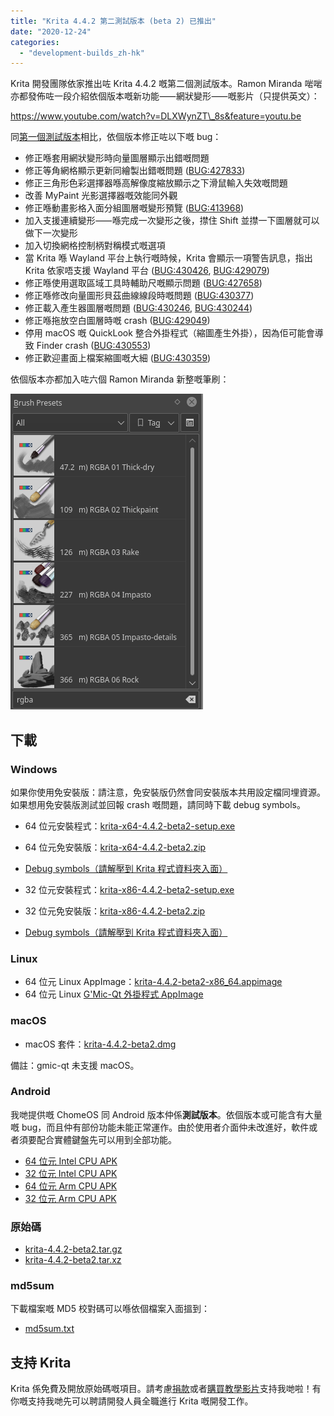 ```yaml
---
title: "Krita 4.4.2 第二測試版本 (beta 2) 已推出"
date: "2020-12-24"
categories: 
  - "development-builds_zh-hk"
---
```


Krita 開發團隊依家推出咗 Krita 4.4.2 嘅第二個測試版本。Ramon Miranda 啱啱亦都發佈咗一段介紹依個版本嘅新功能⸺網狀變形⸺嘅影片（只提供英文）：

https://www.youtube.com/watch?v=DLXWynZT\_8s&feature=youtu.be

同[第一個測試版本](https://krita.org/zh-hk/item/krita-4-4-2-beta-1_zh-hk/)相比，依個版本修正咗以下嘅 bug：

- 修正喺套用網狀變形時向量圖層顯示出錯嘅問題
- 修正等角網格顯示更新同繪製出錯嘅問題 ([BUG:427833](https://bugs.kde.org/show_bug.cgi?id=427833))
- 修正三角形色彩選擇器喺高解像度縮放顯示之下滑鼠輸入失效嘅問題
- 改善 MyPaint 光影選擇器嘅效能同外觀
- 修正喺動畫影格入面分組圖層嘅變形預覽 ([BUG:413968](https://bugs.kde.org/show_bug.cgi?id=413968))
- 加入支援連續變形⸺喺完成一次變形之後，㩒住 Shift 並㩒一下圖層就可以做下一次變形
- 加入切換網格控制柄對稱模式嘅選項
- 當 Krita 喺 Wayland 平台上執行嘅時候，Krita 會顯示一項警告訊息，指出 Krita 依家唔支援 Wayland 平台 ([BUG:430426](https://bugs.kde.org/show_bug.cgi?id=430426), [BUG:429079](https://bugs.kde.org/show_bug.cgi?id=429079))
- 修正喺使用選取區域工具時輔助尺嘅顯示問題 ([BUG:427658](https://bugs.kde.org/show_bug.cgi?id=427658))
- 修正喺修改向量圖形貝茲曲線線段時嘅問題 ([BUG:430377](https://bugs.kde.org/show_bug.cgi?id=430377))
- 修正載入產生器圖層嘅問題 ([BUG:430246](https://bugs.kde.org/show_bug.cgi?id=430246), [BUG:430244](https://bugs.kde.org/show_bug.cgi?id=430244))
- 修正喺拖放空白圖層時嘅 crash ([BUG:429049](https://bugs.kde.org/show_bug.cgi?id=429049))
- 停用 macOS 嘅 QuickLook 整合外掛程式（縮圖產生外掛），因為佢可能會導致 Finder crash ([BUG:430553](https://bugs.kde.org/show_bug.cgi?id=430553))
- 修正歡迎畫面上檔案縮圖嘅大細 ([BUG:430359](https://bugs.kde.org/show_bug.cgi?id=430359))

依個版本亦都加入咗六個 Ramon Miranda 新整嘅筆刷：

[![](images/rgba_brushes.png)](https://krita.org/wp-content/uploads/2020/12/rgba_brushes.png)

## 下載

### Windows

如果你使用免安裝版：請注意，免安裝版仍然會同安裝版本共用設定檔同埋資源。如果想用免安裝版測試並回報 crash 嘅問題，請同時下載 debug symbols。

- 64 位元安裝程式：[krita-x64-4.4.2-beta2-setup.exe](https://download.kde.org/unstable/krita/4.4.2-beta2/krita-x64-4.4.2-beta2-setup.exe)
- 64 位元免安裝版：[krita-x64-4.4.2-beta2.zip](https://download.kde.org/unstable/krita/4.4.2-beta2/krita-x64-4.4.2-beta2.zip)
- [Debug symbols（請解壓到 Krita 程式資料夾入面）](https://download.kde.org/unstable/krita/4.4.2-beta2/krita-x64-4.4.2-beta2-dbg.zip)

- 32 位元安裝程式：[krita-x86-4.4.2-beta2-setup.exe](https://download.kde.org/unstable/krita/4.4.2-beta2/krita-x86-4.4.2-beta2-setup.exe)
- 32 位元免安裝版：[krita-x86-4.4.2-beta2.zip](https://download.kde.org/unstable/krita/4.4.2-beta2/krita-x86-4.4.2-beta2.zip)
- [Debug symbols（請解壓到 Krita 程式資料夾入面）](https://download.kde.org/unstable/krita/4.4.2-beta2/krita-x86-4.4.2-beta2-dbg.zip)

### Linux

- 64 位元 Linux AppImage：[krita-4.4.2-beta2-x86\_64.appimage](https://download.kde.org/unstable/krita/4.4.2-beta2/krita-4.4.2-beta2-x86_64.appimage)
- 64 位元 Linux [G'Mic-Qt 外掛程式 AppImage](https://download.kde.org/unstable/krita/4.4.2-beta2/gmic_krita_qt-x86_64.appimage)

### macOS

- macOS 套件：[krita-4.4.2-beta2.dmg](https://download.kde.org/unstable/krita/4.4.2-beta2/krita-4.4.2-beta2.dmg)

備註：gmic-qt 未支援 macOS。

### Android

我哋提供嘅 ChomeOS 同 Android 版本仲係**測試版本**。依個版本或可能含有大量嘅 bug，而且仲有部份功能未能正常運作。由於使用者介面仲未改進好，軟件或者須要配合實體鍵盤先可以用到全部功能。

- [64 位元 Intel CPU APK](https://download.kde.org/unstable/krita/4.4.2-beta2/krita-x86_64-4.4.2-beta2.apk)
- [32 位元 Intel CPU APK](https://download.kde.org/unstable/krita/4.4.2-beta2/krita-x86-4.4.2-beta2.apk)
- [64 位元 Arm CPU APK](https://download.kde.org/unstable/krita/4.4.2-beta2/krita-arm64-4.4.2-beta2.apk)
- [32 位元 Arm CPU APK](https://download.kde.org/unstable/krita/4.4.2-beta2/krita-arm32-4.4.2-beta2.apk)

### 原始碼

- [krita-4.4.2-beta2.tar.gz](https://download.kde.org/unstable/krita/4.4.2-beta2/krita-4.4.2-beta2.tar.gz)
- [krita-4.4.2-beta2.tar.xz](https://download.kde.org/unstable/krita/4.4.2-beta2/krita-4.4.2-beta2.tar.xz)

### md5sum

下載檔案嘅 MD5 校對碼可以喺依個檔案入面搵到：

- [md5sum.txt](https://download.kde.org/unstable/krita/4.4.2-beta2/md5sum.txt)

## 支持 Krita

Krita 係免費及開放原始碼嘅項目。請考慮[捐款](https://krita.org/en/support-us/donations/)或者[購買教學影片](https://krita.org/en/shop/)支持我哋啦！有你嘅支持我哋先可以聘請開發人員全職進行 Krita 嘅開發工作。
